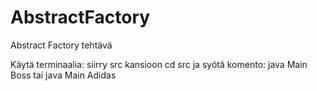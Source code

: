 # AbstractFactory
Abstract Factory tehtävä

Käytä terminaalia:
siirry src kansioon cd src ja syötä komento:
java Main Boss
tai
java Main Adidas
